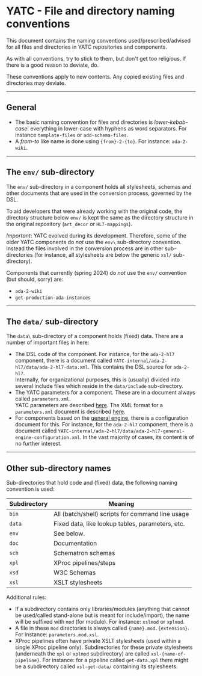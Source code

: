 # YATC - File and directory naming conventions

This document contains the naming conventions used/prescribed/advised for all files and directories in YATC repositories and components. 

As with all conventions, try to stick to them, but don't get too religious. If there is a good reason to deviate, do. 

These conventions apply to new contents. Any copied existing files and directories may deviate. 

----

## General

* The basic naming convention for files and directories is *lower-kebab-case*: everything in lower-case with hyphens as word separators. For instance `template-files` or `add-schema-files`.
* A *from-to* like name is done using `{from}-2-{to}`. For instance: `ada-2-wiki`. 

------

## The `env/` sub-directory

The `env/` sub-directory in a component holds all stylesheets, schemas and other documents that are used in the conversion process, governed by the DSL.

To aid developers that were already working with the original code, the directory structure below `env/` is kept the same as the directory structure in the original repository (`art_decor` or `HL7-mappings`). 

*Important*: YATC evolved during its development. Therefore, some of the older YATC components do *not* use the `env\` sub-directory convention. Instead the files involved in the conversion process are in other sub-directories (for instance, all stylesheets are below the generic `xsl/` sub-directory). 

Components that currently (spring 2024) do *not* use the `env/` convention (but should, sorry) are:

* `ada-2-wiki`
* `get-production-ada-instances`

--------

## The `data/` sub-directory

The `data\` sub-directory of a component holds (fixed) data. There are a number of important files in here:

* The DSL code of the component. For instance, for the `ada-2-hl7` component, there is a document called `YATC-internal/ada-2-hl7/data/ada-2-hl7-data.xml`. This contains the DSL source for `ada-2-hl7`.<br/>Internally, for organizational purposes, this is (usually) divided into several include files which reside in the `data/include` sub-directory.
* The YATC parameters for a component. These are in a document always called `parameters.xml`.<br/>YATC parameters are described [here](parameters-system.md). The XML format for a `parameters.xml` document is described [here](parameters-format-reference.md).
* For components based on the [general engine](general-engine.md), there is a configuration document for this. For instance, for the `ada-2-hl7` component, there is a document called `YATC-internal/ada-2-hl7/data/ada-2-hl7-general-engine-configuration.xml`. In the vast majority of cases, its content is of no further interest.  

-----

## Other sub-directory names

Sub-directories that hold code and (fixed) data, the following naming convention is used:


| Subdirectory | Meaning |
|---|---|
| `bin` | All (batch/shell) scripts for command line usage | 
| `data` | Fixed data, like lookup tables, parameters, etc. |
| `env` | See below. | 
| `doc` | Documentation |
| `sch` | Schematron schemas |
| `xpl` | XProc pipelines/steps |
| `xsd` | W3C Schemas |
| `xsl` | XSLT stylesheets |

Additional rules:

* If a subdirectory contains only libraries/modules (anything that cannot be used/called stand-alone but is meant for include/import), the name will be suffixed with `mod` (for module). For instance: `xslmod` or `xplmod`.
* A file in these `mod` directories is always called `{name}.mod.{extension}`. For instance: `parameters.mod.xsl`.
* XProc pipelines often have private XSLT stylesheets (used within a single XProc pipeline only). Subdirectories for these private stylesheets (underneath the `xpl` or `xplmod` subdirectory) are called `xsl-{name-of-pipeline}`. For instance: for a pipeline called `get-data.xpl` there might be a subdirectory called `xsl-get-data/` containing its stylesheets.
